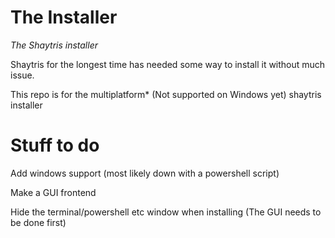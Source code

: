 # The Installer

*The Shaytris installer*

Shaytris for the longest time has needed some way to install it without much issue.

This repo is for the multiplatform* (Not supported on Windows yet) shaytris installer

# Stuff to do

Add windows support (most likely down with a powershell script)

Make a GUI frontend

Hide the terminal/powershell etc window when installing (The GUI needs to be done first)
